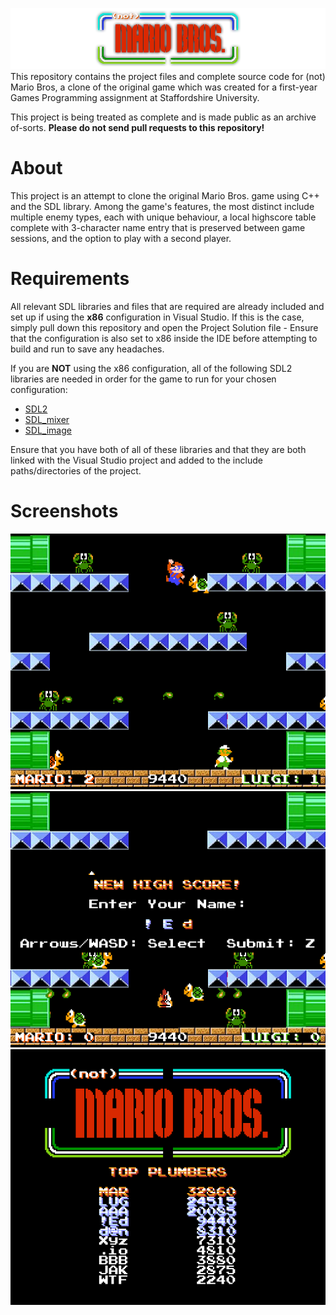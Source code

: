 ![](./README/logo.png)
This repository contains the project files and complete source code for (not) Mario Bros, a clone of the original game which was created for a first-year Games Programming assignment at Staffordshire University.

This project is being treated as complete and is made public as an archive of-sorts. **Please do not send pull requests to this repository!**

# About
This project is an attempt to clone the original Mario Bros. game using C++ and the SDL library. Among the game's features, the most distinct include multiple enemy types, each with unique behaviour, a local highscore table complete with 3-character name entry that is preserved between game sessions, and the option to play with a second player.

# Requirements
All relevant SDL libraries and files that are required are already included and set up if using the **x86** configuration in Visual Studio. If this is the case, simply pull down this repository and open the Project Solution file - Ensure that the configuration is also set to x86 inside the IDE before attempting to build and run to save any headaches.

If you are **NOT** using the x86 configuration, all of the following SDL2 libraries are needed in order for the game to run for your chosen configuration:
- [SDL2](https://www.libsdl.org/)
- [SDL_mixer](https://www.libsdl.org/projects/SDL_mixer/)
- [SDL_image](https://www.libsdl.org/projects/SDL_image/)

Ensure that you have both of all of these libraries and that they are both linked with the Visual Studio project and added to the include paths/directories of the project.

# Screenshots
![](./README/demo0.png)
![](./README/demo1.png)
![](./README/demo2.png)
